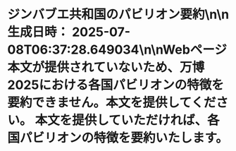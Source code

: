 # ジンバブエ共和国のパビリオン要約\n\n**生成日時：** 2025-07-08T06:37:28.649034\n\nWebページ本文が提供されていないため、万博2025における各国パビリオンの特徴を要約できません。本文を提供してください。  本文を提供していただければ、各国パビリオンの特徴を要約いたします。